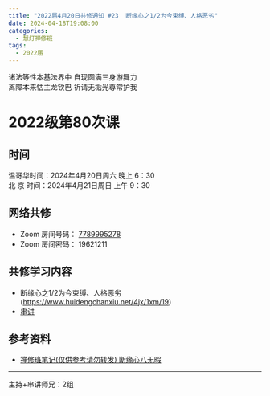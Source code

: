 ```yaml
---
title: "2022届4月20日共修通知 #23  断缘心之1/2为今束缚、人格恶劣"
date: 2024-04-18T19:08:00
categories:
  - 慧灯禅修班
tags:
  - 2022届
---
```

诸法等性本基法界中 自现圆满三身游舞力\
离障本来怙主龙钦巴 祈请无垢光尊常护我

# 2022级第80次课

## 时间

温哥华时间：2024年4月20日周六 晚上 6：30\
北  京 时间：2024年4月21日周日 上午 9：30

## 网络共修

* Zoom 房间号码： [7789995278](https://us02web.zoom.us/j/7789995278?pwd=VjZmbWJFY2k2K0E5RVB2cTNIQmhqUT09)
* Zoom 房间密码： 19621211

## 共修学习内容

* 断缘心之1/2为今束缚、人格恶劣(https://www.huidengchanxiu.net/4jx/1xm/19)
* [串讲](https://box.hdcxb.net/%E5%85%B6%E4%BB%96%E8%B5%84%E6%96%99/f/2022%E5%B1%8A)


## 参考资料

* [禅修班笔记(仅供参考请勿转发) 断缘心八无暇](https://bj.cxb123.cc/1xm/4-duan-yuan-xin/)

- - -


主持+串讲师兄：2组
